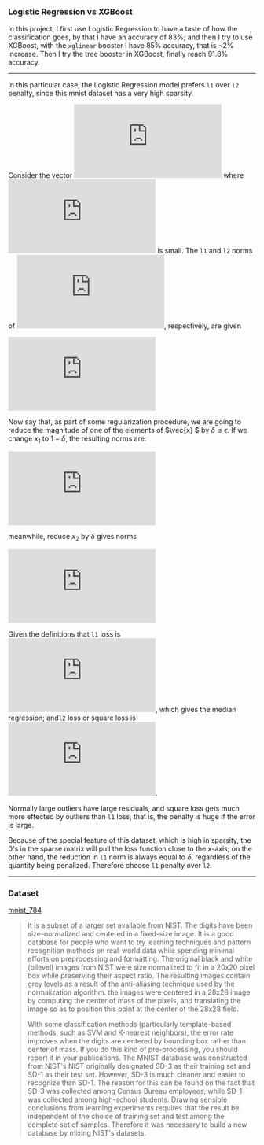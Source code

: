 ### Logistic Regression vs XGBoost

In this project, I first use Logistic Regression to have a taste of how the classification goes, by that I have an accuracy of 83%; and then I try to use XGBoost, with the `xglinear` booster I have 85% accuracy, that is ~2% increase. Then I try the tree booster in XGBoost, finally reach 91.8% accuracy.

---



In this particular case, the Logistic Regression model prefers `l1` over `l2` penalty, since this mnist dataset has a very high sparsity.

Consider the vector ![](http://latex.codecogs.com/gif.latex?%5Cvec%7Bx%7D%20%3D%20%281%2C%5Cepsilon%29%20%5Cin%20%5CR%5E2) where ![](http://latex.codecogs.com/gif.latex?%5Cepsilon%20%3E%200) is small.  The `l1` and `l2` norms of  ![](http://latex.codecogs.com/gif.latex?%5Cvec%7Bx%7D), respectively, are given 

![](http://latex.codecogs.com/gif.latex?%5CVert%20%5Cvec%7Bx%7D%20%5CVert%20_1%20%3D%201&plus;%20%5Cepsilon%2C%20%5CVert%20%5Cvec%7Bx%7D%20%5CVert%20_2%5E2%20%3D%201&plus;%20%5Cepsilon%5E2)

Now say that, as part of some regularization procedure, we are going to reduce the magnitude of one of the elements of $\vec{x} $ by $\delta\le \epsilon$. If we change $x_1$ to $1-\delta$, the  resulting norms are: 

![](http://latex.codecogs.com/gif.latex?%5CVert%20%5Cvec%7Bx%7D%20-%28%5Cdelta%2C0%29%5CVert_1%20%3D%201-%5Cdelta&plus;%20%5Cepsilon%2C%20%5CVert%20%5Cvec%7Bx%7D-%28%5Cdelta%2C0%29%20%5CVert%20_2%5E2%20%3D%201%20-2%5Cdelta%20&plus;%5Cdelta%5E2&plus;%20%5Cepsilon%5E2)

meanwhile, reduce $x_2$ by $\delta$ gives norms

![](http://latex.codecogs.com/gif.latex?%5CVert%20%5Cvec%7Bx%7D%20-%280%2C%5Cdelta%29%5CVert_1%20%3D%201-%5Cdelta&plus;%20%5Cepsilon%2C%20%5CVert%20%5Cvec%7Bx%7D-%280%2C%5Cdelta%29%20%5CVert%20_2%5E2%20%3D%201%20-2%5Cepsilon%5Cdelta%20&plus;%5Cdelta%5E2&plus;%20%5Cepsilon%5E2)

Given the definitions that `l1`  loss is ![](http://latex.codecogs.com/gif.latex?l%28r%29%3D%7Cr%7C%3D%7Cy%20-%20%5Chat%7By%7D%7C), which gives the median regression; and`l2` loss or square loss is ![](http://latex.codecogs.com/gif.latex?l%28r%29%3Dr%5E2).

Normally large outliers have large residuals, and square loss gets much more effected by outliers than `l1` loss, that is, the penalty is huge if the error is large. 

Because of the special feature of this dataset, which is high in sparsity,  the 0's  in the sparse matrix will pull the loss function close to the x-axis; on the other hand, the reduction in `l1` norm is always equal to *δ*, regardless of the quantity being penalized.  Therefore choose `l1` penalty over `l2`. 

---

### Dataset

[mnist_784 ](https://www.openml.org/d/554)

>It is a subset of a larger set available from NIST. The digits have  been size-normalized and centered in a fixed-size image. It is a good  database for people who want to try learning techniques and pattern  recognition methods on real-world data while spending minimal efforts on  preprocessing and formatting. The original black and white (bilevel)  images from NIST were size normalized to fit in a 20x20 pixel box while  preserving their aspect ratio. The resulting images contain grey levels  as a result of the anti-aliasing technique used by the normalization  algorithm. the images were centered in a 28x28 image by computing the  center of mass of the pixels, and translating the image so as to  position this point at the center of the 28x28 field.
>
>With some classification methods (particularly template-based  methods, such as SVM and K-nearest neighbors), the error rate improves  when the digits are centered by bounding box rather than center of mass.  If you do this kind of pre-processing, you should report it in your  publications. The MNIST database was constructed from NIST's NIST  originally designated SD-3 as their training set and SD-1 as their test  set. However, SD-3 is much cleaner and easier to recognize than SD-1.  The reason for this can be found on the fact that SD-3 was collected  among Census Bureau employees, while SD-1 was collected among  high-school students. Drawing sensible conclusions from learning  experiments requires that the result be independent of the choice of  training set and test among the complete set of samples. Therefore it  was necessary to build a new database by mixing NIST's datasets.

